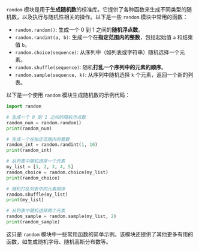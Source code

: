  `random` 模块是用于**生成随机数**的标准库。它提供了各种函数来生成不同类型的随机数，以及执行与随机性相关的操作。以下是一些 `random` 模块中常用的函数：

- `random.random()`: 生成一个 0 到 1 之间的**随机浮点数**。
- `random.randint(a, b)`: 生成一个在**指定范围内的整数**，包括起始值 `a` 和结束值 `b`。
- `random.choice(sequence)`: 从序列中（如列表或字符串）随机选择一个元素。
- `random.shuffle(sequence)`: 随机**打乱一个序列中的元素的顺序**。
- `random.sample(sequence, k)`: 从序列中随机选择 `k` 个元素，返回一个新的列表。

以下是一个使用 `random` 模块生成随机数的示例代码：

```python
import random

# 生成一个 0 到 1 之间的随机浮点数
random_num = random.random()
print(random_num)

# 生成一个在指定范围内的整数
random_int = random.randint(1, 10)
print(random_int)

# 从列表中随机选择一个元素
my_list = [1, 2, 3, 4, 5]
random_choice = random.choice(my_list)
print(random_choice)

# 随机打乱列表中的元素顺序
random.shuffle(my_list)
print(my_list)

# 从列表中随机选择两个元素
random_sample = random.sample(my_list, 2)
print(random_sample)
```

这只是 `random` 模块中一些常用函数的简单示例。该模块还提供了其他更多有用的函数，如生成随机字母、随机高斯分布数等。
